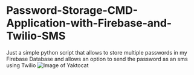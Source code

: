 # Password-Storage-CMD-Application-with-Firebase-and-Twilio-SMS
Just a simple python script that allows to store multiple passwords in my Firebase Database and allows an option to send the password as an sms using Twilio
![Image of Yaktocat](https://ibb.co/0Xbkdqz)
